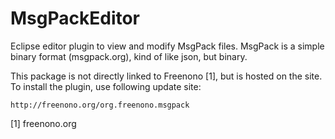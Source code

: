 # MsgPackEditor

Eclipse editor plugin to view and modify MsgPack files. MsgPack is a simple
binary format (msgpack.org), kind of like json, but binary.

This package is not directly linked to Freenono [1], but is hosted on the site.
To install the plugin, use following update site:

    http://freenono.org/org.freenono.msgpack


[1] freenono.org
